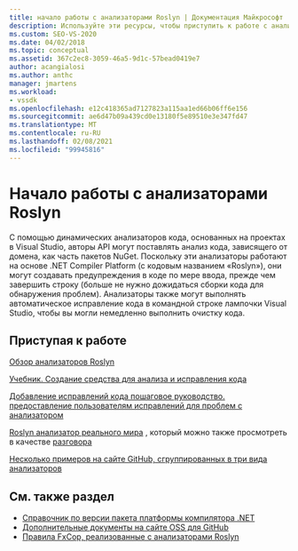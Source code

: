 ```yaml
---
title: начало работы с анализаторами Roslyn | Документация Майкрософт
description: Используйте эти ресурсы, чтобы приступить к работе с анализаторами Roslyn в Visual Studio. включает учебник и несколько примеров.
ms.custom: SEO-VS-2020
ms.date: 04/02/2018
ms.topic: conceptual
ms.assetid: 367c2ec8-3059-46a5-9d1c-57bead0419e7
author: acangialosi
ms.author: anthc
manager: jmartens
ms.workload:
- vssdk
ms.openlocfilehash: e12c418365ad7127823a115aa1ed66b06ff6e156
ms.sourcegitcommit: ae6d47b09a439cd0e13180f5e89510e3e347fd47
ms.translationtype: MT
ms.contentlocale: ru-RU
ms.lasthandoff: 02/08/2021
ms.locfileid: "99945816"
---
```

# <a name="get-started-with-roslyn-analyzers"></a>Начало работы с анализаторами Roslyn

С помощью динамических анализаторов кода, основанных на проектах в Visual Studio, авторы API могут поставлять анализ кода, зависящего от домена, как часть пакетов NuGet. Поскольку эти анализаторы работают на основе .NET Compiler Platform (с кодовым названием «Roslyn»), они могут создавать предупреждения в коде по мере ввода, прежде чем завершить строку (больше не нужно дожидаться сборки кода для обнаружения проблем). Анализаторы также могут выполнять автоматическое исправление кода в командной строке лампочки Visual Studio, чтобы вы могли немедленно выполнить очистку кода.

## <a name="get-started"></a>Приступая к работе

[Обзор анализаторов Roslyn](../code-quality/roslyn-analyzers-overview.md)

[Учебник. Создание средства для анализа и исправления кода](/dotnet/csharp/roslyn-sdk/tutorials/how-to-write-csharp-analyzer-code-fix)

[Добавление исправлений кода пошаговое руководство. предоставление пользователям исправлений для проблем с анализатором](/archive/msdn-magazine/2015/february/csharp-adding-a-code-fix-to-your-roslyn-analyzer)

[Roslyn анализатор реального мира](../extensibility/roslyn-analyzers-and-code-aware-library-for-immutablearrays.md) , который можно также просмотреть в качестве [разговора](https://channel9.msdn.com/events/Build/2015/3-725)

[Несколько примеров на сайте GitHub, сгруппированных в три вида анализаторов](https://github.com/dotnet/roslyn/blob/master/docs/analyzers/Analyzer%20Samples.md)

## <a name="see-also"></a>См. также раздел

- [Справочник по версии пакета платформы компилятора .NET](roslyn-version-support.md)
- [Дополнительные документы на сайте OSS для GitHub](https://github.com/dotnet/roslyn/tree/master/docs/analyzers)
- [Правила FxCop, реализованные с анализаторами Roslyn](../code-quality/fxcop-rule-port-status.md)
